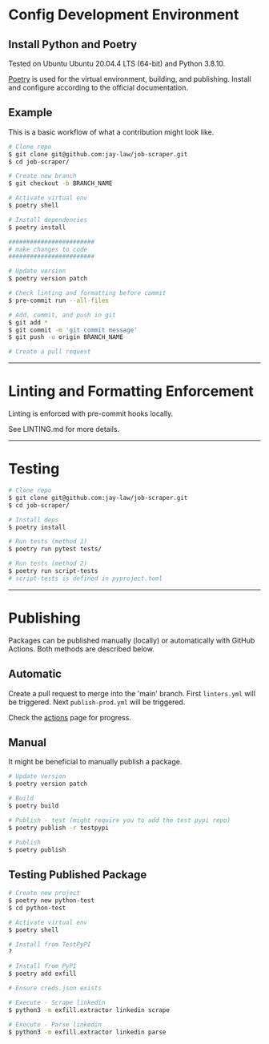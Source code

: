 
# Config Development Environment

## Install Python and Poetry

Tested on Ubuntu Ubuntu 20.04.4 LTS (64-bit) and Python 3.8.10.

[Poetry](https://python-poetry.org/docs/) is used for the virtual environment, building, and publishing.  Install and configure according to the official documentation.

## Example

This is a basic workflow of what a contribution might look like. 

```bash
# Clone repo
$ git clone git@github.com:jay-law/job-scraper.git
$ cd job-scraper/

# Create new branch
$ git checkout -b BRANCH_NAME

# Activate virtual env
$ poetry shell

# Install dependencies
$ poetry install 

########################
# make changes to code
########################

# Update version
$ poetry version patch

# Check linting and formatting before commit
$ pre-commit run --all-files

# Add, commit, and push in git
$ git add *
$ git commit -m 'git commit message'
$ git push -u origin BRANCH_NAME

# Create a pull request
```

---

# Linting and Formatting Enforcement

Linting is enforced with pre-commit hooks locally.

See LINTING.md for more details.

---

# Testing

```bash
# Clone repo
$ git clone git@github.com:jay-law/job-scraper.git
$ cd job-scraper/

# Install deps
$ poetry install

# Run tests (method 1)
$ poetry run pytest tests/

# Run tests (method 2)
$ poetry run script-tests
# script-tests is defined in pyproject.toml
```

---

# Publishing

Packages can be published manually (locally) or automatically with GitHub Actions.  Both methods are described below.

## Automatic

Create a pull request to merge into the 'main' branch.  First `linters.yml` will be triggered.  Next `publish-prod.yml` will be triggered.

Check the [actions](https://github.com/jay-law/job-scraper/actions) page for progress. 

## Manual

It might be beneficial to manually publish a package.

```bash
# Update version
$ poetry version patch

# Build
$ poetry build

# Publish - test (might require you to add the test pypi repo)
$ poetry publish -r testpypi

# Publish
$ poetry publish
```

## Testing Published Package

```bash
# Create new project
$ poetry new python-test
$ cd python-test

# Activate virtual env 
$ poetry shell

# Install from TestPyPI
?

# Install from PyPI
$ poetry add exfill

# Ensure creds.json exists

# Execute - Scrape linkedin
$ python3 -m exfill.extractor linkedin scrape

# Execute - Parse linkedin
$ python3 -m exfill.extractor linkedin parse
```